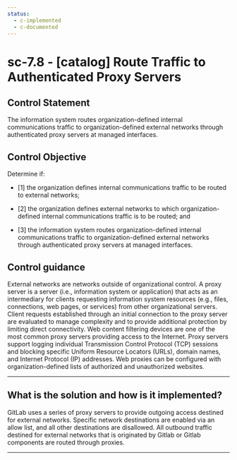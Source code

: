 ```yaml
---
status:
  - c-implemented
  - c-documented
---
```


# sc-7.8 - \[catalog\] Route Traffic to Authenticated Proxy Servers

## Control Statement

The information system routes organization-defined internal communications traffic to organization-defined external networks through authenticated proxy servers at managed interfaces.

## Control Objective

Determine if:

- \[1\] the organization defines internal communications traffic to be routed to external networks;

- \[2\] the organization defines external networks to which organization-defined internal communications traffic is to be routed; and

- \[3\] the information system routes organization-defined internal communications traffic to organization-defined external networks through authenticated proxy servers at managed interfaces.

## Control guidance

External networks are networks outside of organizational control. A proxy server is a server (i.e., information system or application) that acts as an intermediary for clients requesting information system resources (e.g., files, connections, web pages, or services) from other organizational servers. Client requests established through an initial connection to the proxy server are evaluated to manage complexity and to provide additional protection by limiting direct connectivity. Web content filtering devices are one of the most common proxy servers providing access to the Internet. Proxy servers support logging individual Transmission Control Protocol (TCP) sessions and blocking specific Uniform Resource Locators (URLs), domain names, and Internet Protocol (IP) addresses. Web proxies can be configured with organization-defined lists of authorized and unauthorized websites.

______________________________________________________________________

## What is the solution and how is it implemented?

GitLab uses a series of proxy servers to provide outgoing access destined for external networks.  Specific network destinations are enabled via an allow list, and all other destinations are disallowed.  All outbound traffic destined for external networks that is originated by Gitlab or Gitlab components are routed through proxies.

______________________________________________________________________
